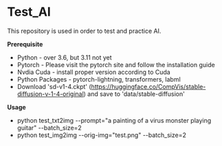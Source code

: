 # Test_AI
This repository is used in order to test and practice AI.

**Prerequisite**
- Python - over 3.6, but 3.11 not yet
- Pytorch  - Please visit the pytorch site and follow the installation guide
- Nvdia Cuda - install proper version according to Cuda
- Python Packages - pytorch-lightning, transformers, labml
- Download 'sd-v1-4.ckpt' (https://huggingface.co/CompVis/stable-diffusion-v-1-4-original) and save to 'data/stable-diffusion'

**Usage**
- python test_txt2img --prompt="a painting of a virus monster playing guitar" --batch_size=2
- python test_img2img --orig-img="test.png" --batch_size=2
